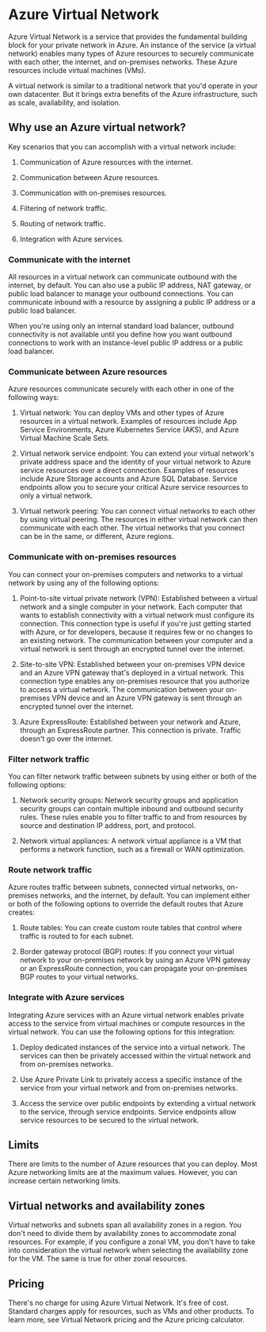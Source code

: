 # Azure Virtual Network

Azure Virtual Network is a service that provides the fundamental building block for your private network in Azure. An instance of the service (a virtual network) enables many types of Azure resources to securely communicate with each other, the internet, and on-premises networks. These Azure resources include virtual machines (VMs).

A virtual network is similar to a traditional network that you'd operate in your own datacenter. But it brings extra benefits of the Azure infrastructure, such as scale, availability, and isolation.

## Why use an Azure virtual network?

Key scenarios that you can accomplish with a virtual network include:

1) Communication of Azure resources with the internet.

2) Communication between Azure resources.

3) Communication with on-premises resources.

4) Filtering of network traffic.

5) Routing of network traffic.

6) Integration with Azure services.

### Communicate with the internet

All resources in a virtual network can communicate outbound with the internet, by default. You can also use a public IP address, NAT gateway, or public load balancer to manage your outbound connections. You can communicate inbound with a resource by assigning a public IP address or a public load balancer.

When you're using only an internal standard load balancer, outbound connectivity is not available until you define how you want outbound connections to work with an instance-level public IP address or a public load balancer.

### Communicate between Azure resources

Azure resources communicate securely with each other in one of the following ways:

1) Virtual network: You can deploy VMs and other types of Azure resources in a virtual network. Examples of resources include App Service Environments, Azure Kubernetes Service (AKS), and Azure Virtual Machine Scale Sets.

2) Virtual network service endpoint: You can extend your virtual network's private address space and the identity of your virtual network to Azure service resources over a direct connection. Examples of resources include Azure Storage accounts and Azure SQL Database. Service endpoints allow you to secure your critical Azure service resources to only a virtual network.

3) Virtual network peering: You can connect virtual networks to each other by using virtual peering. The resources in either virtual network can then communicate with each other. The virtual networks that you connect can be in the same, or different, Azure regions.

### Communicate with on-premises resources

You can connect your on-premises computers and networks to a virtual network by using any of the following options:

1) Point-to-site virtual private network (VPN): Established between a virtual network and a single computer in your network. Each computer that wants to establish connectivity with a virtual network must configure its connection. This connection type is useful if you're just getting started with Azure, or for developers, because it requires few or no changes to an existing network. The communication between your computer and a virtual network is sent through an encrypted tunnel over the internet.

2) Site-to-site VPN: Established between your on-premises VPN device and an Azure VPN gateway that's deployed in a virtual network. This connection type enables any on-premises resource that you authorize to access a virtual network. The communication between your on-premises VPN device and an Azure VPN gateway is sent through an encrypted tunnel over the internet.

3) Azure ExpressRoute: Established between your network and Azure, through an ExpressRoute partner. This connection is private. Traffic doesn't go over the internet.

### Filter network traffic

You can filter network traffic between subnets by using either or both of the following options:

1) Network security groups: Network security groups and application security groups can contain multiple inbound and outbound security rules. These rules enable you to filter traffic to and from resources by source and destination IP address, port, and protocol.

2) Network virtual appliances: A network virtual appliance is a VM that performs a network function, such as a firewall or WAN optimization.

### Route network traffic

Azure routes traffic between subnets, connected virtual networks, on-premises networks, and the internet, by default. You can implement either or both of the following options to override the default routes that Azure creates:

1) Route tables: You can create custom route tables that control where traffic is routed to for each subnet.

2) Border gateway protocol (BGP) routes: If you connect your virtual network to your on-premises network by using an Azure VPN gateway or an ExpressRoute connection, you can propagate your on-premises BGP routes to your virtual networks.

### Integrate with Azure services

Integrating Azure services with an Azure virtual network enables private access to the service from virtual machines or compute resources in the virtual network. You can use the following options for this integration:

1) Deploy dedicated instances of the service into a virtual network. The services can then be privately accessed within the virtual network and from on-premises networks.

2) Use Azure Private Link to privately access a specific instance of the service from your virtual network and from on-premises networks.

3) Access the service over public endpoints by extending a virtual network to the service, through service endpoints. Service endpoints allow service resources to be secured to the virtual network.

## Limits

There are limits to the number of Azure resources that you can deploy. Most Azure networking limits are at the maximum values. However, you can increase certain networking limits.

## Virtual networks and availability zones

Virtual networks and subnets span all availability zones in a region. You don't need to divide them by availability zones to accommodate zonal resources. For example, if you configure a zonal VM, you don't have to take into consideration the virtual network when selecting the availability zone for the VM. The same is true for other zonal resources.

## Pricing

There's no charge for using Azure Virtual Network. It's free of cost. Standard charges apply for resources, such as VMs and other products. To learn more, see Virtual Network pricing and the Azure pricing calculator.


